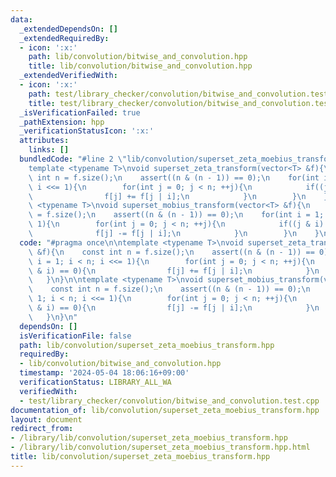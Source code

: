 ```yaml
---
data:
  _extendedDependsOn: []
  _extendedRequiredBy:
  - icon: ':x:'
    path: lib/convolution/bitwise_and_convolution.hpp
    title: lib/convolution/bitwise_and_convolution.hpp
  _extendedVerifiedWith:
  - icon: ':x:'
    path: test/library_checker/convolution/bitwise_and_convolution.test.cpp
    title: test/library_checker/convolution/bitwise_and_convolution.test.cpp
  _isVerificationFailed: true
  _pathExtension: hpp
  _verificationStatusIcon: ':x:'
  attributes:
    links: []
  bundledCode: "#line 2 \"lib/convolution/superset_zeta_moebius_transform.hpp\"\n\n\
    template <typename T>\nvoid superset_zeta_transform(vector<T> &f){\n    const\
    \ int n = f.size();\n    assert((n & (n - 1)) == 0);\n    for(int i = 1; i < n;\
    \ i <<= 1){\n        for(int j = 0; j < n; ++j){\n            if((j & i) == 0){\n\
    \                f[j] += f[j | i];\n            }\n        }\n    }\n}\n\ntemplate\
    \ <typename T>\nvoid superset_mobius_transform(vector<T> &f){\n    const int n\
    \ = f.size();\n    assert((n & (n - 1)) == 0);\n    for(int i = 1; i < n; i <<=\
    \ 1){\n        for(int j = 0; j < n; ++j){\n            if((j & i) == 0){\n  \
    \              f[j] -= f[j | i];\n            }\n        }\n    }\n}\n"
  code: "#pragma once\n\ntemplate <typename T>\nvoid superset_zeta_transform(vector<T>\
    \ &f){\n    const int n = f.size();\n    assert((n & (n - 1)) == 0);\n    for(int\
    \ i = 1; i < n; i <<= 1){\n        for(int j = 0; j < n; ++j){\n            if((j\
    \ & i) == 0){\n                f[j] += f[j | i];\n            }\n        }\n \
    \   }\n}\n\ntemplate <typename T>\nvoid superset_mobius_transform(vector<T> &f){\n\
    \    const int n = f.size();\n    assert((n & (n - 1)) == 0);\n    for(int i =\
    \ 1; i < n; i <<= 1){\n        for(int j = 0; j < n; ++j){\n            if((j\
    \ & i) == 0){\n                f[j] -= f[j | i];\n            }\n        }\n \
    \   }\n}\n"
  dependsOn: []
  isVerificationFile: false
  path: lib/convolution/superset_zeta_moebius_transform.hpp
  requiredBy:
  - lib/convolution/bitwise_and_convolution.hpp
  timestamp: '2024-05-04 18:06:16+09:00'
  verificationStatus: LIBRARY_ALL_WA
  verifiedWith:
  - test/library_checker/convolution/bitwise_and_convolution.test.cpp
documentation_of: lib/convolution/superset_zeta_moebius_transform.hpp
layout: document
redirect_from:
- /library/lib/convolution/superset_zeta_moebius_transform.hpp
- /library/lib/convolution/superset_zeta_moebius_transform.hpp.html
title: lib/convolution/superset_zeta_moebius_transform.hpp
---
```

